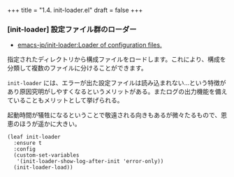 +++
title = "1.4. init-loader.el"
draft = false
+++

### [init-loader] 設定ファイル群のローダー 

* [emacs-jp/init-loader:Loader of configuration files.](https://github.com/emacs-jp/init-loader/) 

指定されたディレクトリから構成ファイルをロードします。これにより、構成を分類して複数のファイルに分けることができます。

`init-loader` には、エラーが出た設定ファイルは読み込まれない...という特徴があり原因究明がしやすくなるというメリットがある。またログの出力機能を備えていることもメリットとして挙げられる。

起動時間が犠牲になるということで敬遠される向きもあるが微々たるもので、恩恵のほうが遥かに大きい。

```elisp
(leaf init-loader
  :ensure t
  :config
  (custom-set-variables
   '(init-loader-show-log-after-init 'error-only))
  (init-loader-load))
```
